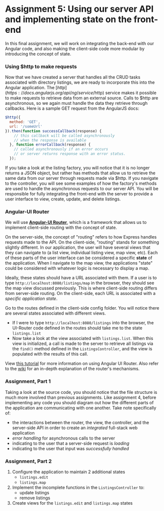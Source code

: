 # Assignment 5: Using our server API and implementing state on the front-end
In this final assignment, we will work on integrating the back-end with our Angular code, and also making the client-side code more modular by introducing the concept of state. 

### Using $http to make requests 
Now that we have created a server that handles all the CRUD tasks associated with directory listings, we are ready to incorporate this into the Angular application. The [$http](https://docs.angularjs.org/api/ng/service/$http) service makes it possible to make requests to retrieve data from an external source. Calls to $http are asynchronous, so we again must handle the data they retrieve through callbacks. Here is a sample GET request from the AngularJS docs: 

```javascript
$http({
  method: 'GET',
  url: '/someUrl'
}).then(function successCallback(response) {
    // this callback will be called asynchronously
    // when the response is available
  }, function errorCallback(response) {
    // called asynchronously if an error occurs
    // or server returns response with an error status.
  });
```

If you take a look at the listing factory, you will notice that it is no longer returns a JSON object, but rather has methods that allow us to retrieve the same data from our server through requests made via $http. If you navigate to the controller, you will see some examples of how the factory's methods are used to handle the asynchronous requests to our server API. You will be responsible for fully integrating the front-end with the server to provide a user interface to view, create, update, and delete listings. 

### Angular-UI Router
We will use [**Angular-UI Router**](https://github.com/angular-ui/ui-router/wiki), which is a framework that allows us to implement client-side routing with the concept of state. 

On the server-side, the concept of "routing" refers to how Express handles requests made to the API. On the client-side, "routing" stands for something slightly different. In our application, the user will have several views that they can navigate to (a list view, individual listing view, map view, etc). Each of these parts of the user interface can be considered a specific **state** of the application. When I navigate to the map view, the applications "state" could be considered with whatever logic is necessary to display a map. 

Ideally, these states should have a URL associated with them. If a user is to type `http://localhost:8080/listings/map` in the browser, they should see the map view discussed previously. This is where client-side routing differs from server-side routing. On the client-side, each URL is associated with a *specific application state*. 

Go to the routes defined in the client-side config folder. You will notice there are several states associated with different views. 
- If I were to type `http://localhost:8080/listings` into the browser, the UI-Router code defined in the routes should take me to the state `listings.list`
- Now take a look at the view associated with `listings.list`. When this view is initialized, a call is made to the server to retrieve all listings via the `find()` method defined in the `ListingsController`, and the view is populated with the results of this call.

View [this tutorial](https://scotch.io/tutorials/angular-routing-using-ui-router) for more information on using Angular UI Router. Also refer to the [wiki](https://github.com/angular-ui/ui-router/wiki) for an in-depth explanation of the router's mechanisms. 

### Assignment, Part 1
Taking a look at the source code, you should notice that the file structure is much more involved than previous assignments. Like assignment 4, before implementing any code you should diagram out how the different parts of the application are communicating with one another. 
Take note specifically of:
   - the interactions between the router, the view, the controller, and the server-side API in order to create an *integrated* full-stack web application
   - *error handling* for asynchronous calls to the server
   - indicating to the user that a server-side request is *loading*
   - indicating to the user that input was *successfully handled*


### Assignment, Part 2
1. Configure the application to maintain 2 additional states
    - `listings.edit`
    - `listings.map`
2. Implement the incomplete functions in the `ListingsController` to: 
    - update listings
    - remove listings
3. Create views for the `listings.edit` and `listings.map` states
